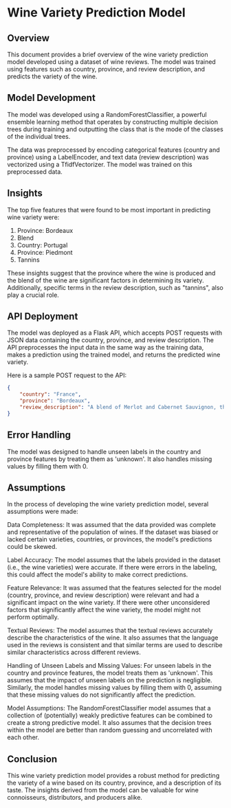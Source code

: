 # Wine Variety Prediction Model

## Overview

This document provides a brief overview of the wine variety prediction model developed using a dataset of wine reviews. The model was trained using features such as country, province, and review description, and predicts the variety of the wine.

## Model Development

The model was developed using a RandomForestClassifier, a powerful ensemble learning method that operates by constructing multiple decision trees during training and outputting the class that is the mode of the classes of the individual trees.

The data was preprocessed by encoding categorical features (country and province) using a LabelEncoder, and text data (review description) was vectorized using a TfidfVectorizer. The model was trained on this preprocessed data.

## Insights

The top five features that were found to be most important in predicting wine variety were:

1. Province: Bordeaux
2. Blend
3. Country: Portugal
4. Province: Piedmont
5. Tannins

These insights suggest that the province where the wine is produced and the blend of the wine are significant factors in determining its variety. Additionally, specific terms in the review description, such as "tannins", also play a crucial role.

## API Deployment

The model was deployed as a Flask API, which accepts POST requests with JSON data containing the country, province, and review description. The API preprocesses the input data in the same way as the training data, makes a prediction using the trained model, and returns the predicted wine variety.

Here is a sample POST request to the API:

```json
{
    "country": "France",
    "province": "Bordeaux",
    "review_description": "A blend of Merlot and Cabernet Sauvignon, this wine has strong flavors of blackberry and cherry, with a hint of oak."
}
```

## Error Handling

The model was designed to handle unseen labels in the country and province features by treating them as 'unknown'. It also handles missing values by filling them with 0.

## Assumptions
In the process of developing the wine variety prediction model, several assumptions were made:

Data Completeness: It was assumed that the data provided was complete and representative of the population of wines. If the dataset was biased or lacked certain varieties, countries, or provinces, the model's predictions could be skewed.

Label Accuracy: The model assumes that the labels provided in the dataset (i.e., the wine varieties) were accurate. If there were errors in the labeling, this could affect the model's ability to make correct predictions.

Feature Relevance: It was assumed that the features selected for the model (country, province, and review description) were relevant and had a significant impact on the wine variety. If there were other unconsidered factors that significantly affect the wine variety, the model might not perform optimally.

Textual Reviews: The model assumes that the textual reviews accurately describe the characteristics of the wine. It also assumes that the language used in the reviews is consistent and that similar terms are used to describe similar characteristics across different reviews.

Handling of Unseen Labels and Missing Values: For unseen labels in the country and province features, the model treats them as 'unknown'. This assumes that the impact of unseen labels on the prediction is negligible. Similarly, the model handles missing values by filling them with 0, assuming that these missing values do not significantly affect the prediction.

Model Assumptions: The RandomForestClassifier model assumes that a collection of (potentially) weakly predictive features can be combined to create a strong predictive model. It also assumes that the decision trees within the model are better than random guessing and uncorrelated with each other.



## Conclusion

This wine variety prediction model provides a robust method for predicting the variety of a wine based on its country, province, and a description of its taste. The insights derived from the model can be valuable for wine connoisseurs, distributors, and producers alike.
